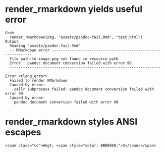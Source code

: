 # render_rmarkdown yields useful error

    Code
      render_rmarkdown(pkg, "assets/pandoc-fail.Rmd", "test.html")
    Output
      Reading 'assets/pandoc-fail.Rmd'
      -- RMarkdown error -------------------------------------------------------------
      File path-to-image.png not found in resource path
      Error : pandoc document conversion failed with error 99
      --------------------------------------------------------------------------------
    Error <rlang_error>
      Failed to render RMarkdown
      Caused by error:
        callr subprocess failed: pandoc document conversion failed with error 99
      Caused by error:
        pandoc document conversion failed with error 99

# render_rmarkdown styles ANSI escapes

    <span class="co">#&gt; <span style="color: #BB0000;">X</span></span>

